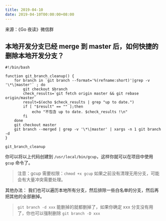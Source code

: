 ```yaml
---
title: 2019-04-10 
date: 2019-04-10T00:00:00+08:00
---
```


来源：《Go 夜读》微信群

## 本地开发分支已经 merge 到 master 后，如何快捷的删除本地开发分支？

```
#!/bin/bash

function git_branch_cleanup() {
    for branch in `git branch --format='%(refname:short)'|grep -v '\*\|master'` ; do
        git checkout $branch
        check_results=`git fetch origin master && git rebase origin/master`
        result=$(echo $check_results | grep "up to date.")
        if [ "$result" == "" ];then
            echo "不包含 up to date. $check_results !\n"
        fi
    done
    git checkout master
    git branch --merged | grep -v '\*\|master' | xargs -n 1 git branch -d
}

git_branch_cleanup
```

你可以将以上代码创建到 `/usr/local/bin/gcup`，这样你就可以在项目中使用 `gcup` 命令了。
>注意：gcup 需要权限：`chmod +x gcup`
>如果之前没有清理无用分支，可能会有大量冲突需要处理。

其他办法：
我们也可以遍历本地所有分支，然后排除一些白名单的分支，然后再把其他的全部删掉。
>`git branch -d xxx` 能删掉的就都删掉了，如果你确定 xxx 分支没有用了，你也可以强制删除 `git branch -D xxx`
